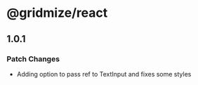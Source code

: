 # @gridmize/react

## 1.0.1

### Patch Changes

- Adding option to pass ref to TextInput and fixes some styles
